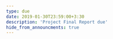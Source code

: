 ```yaml
---
type: due
date: 2019-01-30T23:59:00+3:30
description: 'Project Final Report due'
hide_from_announcments: true
---
```

